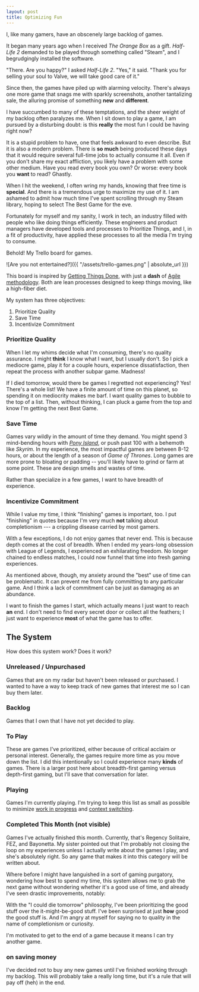 ```yaml
---
layout: post
title: Optimizing Fun
---
```


I,
like many gamers,
have an obscenely large backlog of games.

It began many years ago
when I received _The Orange Box_ as a gift.
_Half-Life 2_ demanded
to be played through something called "Steam",
and I begrudgingly installed the software.

"There. Are you happy?" I asked _Half-Life 2_.
"Yes," it said.
"Thank you for selling your soul to Valve,
we will take good care of it."

Since then,
the games have piled up with alarming velocity.
There's always one more game
that snags me with sparkly screenshots,
another tantalizing sale,
the alluring promise of something **new** and **different**.

I have succumbed to many of these temptations,
and the sheer weight of my backlog often paralyzes me.
When I sit down
to play a game,
I am pursued by a disturbing doubt:
is this **really** the most fun I could be having right now?

It is a stupid problem to have,
one that feels awkward to even describe.
But it is also a modern problem.
There is **so much** being produced these days
that it would require several full-time jobs
to actually consume it all.
Even if you don't share my exact affliction,
you likely have a problem with some other medium.
Have you read every book you own?
Or worse: every book you **want** to read?
Ghastly.

When I hit the weekend,
I often wring my hands,
knowing that free time is **special**.
And there is a tremendous urge
to maximize my use of it.
I am ashamed to admit
how much time I've spent scrolling through my Steam library,
hoping to select The Best Game for the eve.

Fortunately for myself and my sanity,
I work in tech,
an industry filled with people
who like doing things efficiently.
These engineers and product managers have developed tools and processes
to Prioritize Things,
and I,
in a fit of productivity,
have applied these processes
to all the media I'm trying to consume.

Behold!
My Trello board for games.

![Are you not entertained?]({{ "/assets/trello-games.png" | absolute_url }})

This board is inspired by [Getting Things Done](https://hamberg.no/gtd/),
with just a **dash** of [Agile methodology](https://en.wikipedia.org/wiki/Agile_software_development).
Both are lean processes designed to keep things moving,
like a high-fiber diet.

My system has three objectives:

1. Prioritize Quality
2. Save Time
3. Incentivize Commitment

### Prioritize Quality

When I let my whims decide what I'm consuming,
there's no quality assurance.
I might **think** I know what I want,
but I usually don't.
So I pick a mediocre game,
play it for a couple hours,
experience dissatisfaction,
then repeat the process with another subpar game.
Madness!

If I died tomorrow,
would there be games I regretted not experiencing?
Yes!
There's a whole list!
We have a finite amount of time on this planet,
so spending it on mediocrity makes me barf.
I want quality games to bubble to the top of a list.
Then,
without thinking,
I can pluck a game from the top
and know I'm getting the next Best Game.

### Save Time

Games vary wildly in the amount of time they demand.
You might spend 3 mind-bending hours with [_Pony Island_](https://store.steampowered.com/app/405640/Pony_Island/),
or push past 100 with a behemoth like _Skyrim_.
In my experience,
the most impactful games are between 8-12 hours,
or about the length of a season of _Game of Thrones_.
Long games are more prone to bloating or padding --
you'll likely have to grind or farm at some point.
These are design smells and wastes of time.

Rather than specialize in a few games,
I want to have breadth of experience.

### Incentivize Commitment

While I value my time, I think "finishing" games is important, too. I put "finishing" in quotes because I'm very much **not** talking about completionism --- a crippling disease carried by most gamers.

With a few exceptions, I do not enjoy games that never end. This is because depth comes at the cost of breadth. When I ended my years-long obsession with League of Legends, I experienced an exhilarating freedom. No longer chained to endless matches, I could now funnel that time into fresh gaming experiences.

As mentioned above, though, my anxiety around the "best" use of time can be problematic. It can prevent me from fully committing to any particular game. And I think a lack of commitment can be just as damaging as an abundance.

I want to finish the games I start, which actually means I just want to reach **an** end. I don't need to find every secret door or collect all the feathers; I just want to experience **most** of what the game has to offer.

## The System

How does this system work? Does it work?

### Unreleased / Unpurchased

Games that are on my radar but haven't been released or purchased. I wanted to have a way to keep track of new games that interest me so I can buy them later.

### Backlog

Games that I own that I have not yet decided to play.

### To Play

These are games I've prioritized, either because of critical acclaim or personal interest. Generally, the games require more time as you move down the list. I did this intentionally so I could experience many **kinds** of games. There is a larger post here about breadth-first gaming versus depth-first gaming, but I'll save that conversation for later.

### Playing

Games I'm currently playing. I'm trying to keep this list as small as possible to minimize [work in progress](https://www.atlassian.com/agile/kanban/wip-limits) and [context switching](https://blog.trello.com/why-context-switching-ruins-productivity).

### Completed This Month (not visible)

Games I've actually finished this month. Currently, that's Regency Solitaire, FEZ, and Bayonetta. My sister pointed out that I'm probably not closing the loop on my experiences unless I actually write about the games I play, and she's absolutely right. So any game that makes it into this category will be written about.

Where before I might have languished in a sort of gaming purgatory, wondering how best to spend my time, this system allows me to grab the next game without wondering whether it's a good use of time, and already I've seen drastic improvements, notably:

With the "I could die tomorrow" philosophy, I've been prioritizing the good stuff over the it-might-be-good stuff. I've been surprised at just **how** good the good stuff is. And I'm angry at myself for saying no to quality in the name of completionism or curiosity.

I'm motivated to get to the end of a game because it means I can try another game.

### on saving money

I've decided not to buy any new games until I've finished working through my backlog. This will probably take a really long time, but it's a rule that will pay off (heh) in the end.
